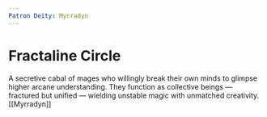```yaml
---
Patron Deity: Myrradyn
---
```


# Fractaline Circle


A secretive cabal of mages who willingly break their own minds to glimpse higher arcane understanding. They function as collective beings — fractured but unified — wielding unstable magic with unmatched creativity.
[[Myrradyn]]
